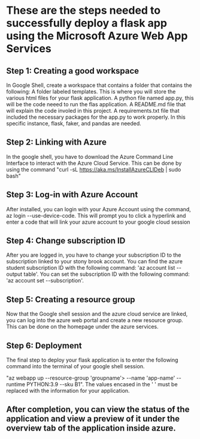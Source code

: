 # These are the steps needed to successfully deploy a flask app using the Microsoft Azure Web App Services

## Step 1: Creating a good workspace
In Google Shell, create a workspace that contains a folder that contains the following:  A folder labeled templates. This is where you will store the various html files for your flask application.  A python file named app.py, this will be the code neeed to run the flas application.  A README.md file that will explain the code involed in this project. A requirements.txt file that included the necessary packages for the app.py to work properly. In this specific instance, flask, faker, and pandas are needed. 

## Step 2: Linking with Azure
In the google shell, you have to download the Azure Command Line Interface to interact with the Azure Cloud Service. This can be done by using the command "curl -sL https://aka.ms/InstallAzureCLIDeb | sudo bash"

## Step 3: Log-in with Azure Account
After installed, you can login with your Azure Account using the command, az login --use-device-code.
This will prompt you to click a hyperlink and enter a code that will link your azure account to your google cloud session

## Step 4: Change subscription ID
After you are logged in, you have to change your subscription ID to the subscription linked to your stony brook account.
You can find the azure student subscription ID with the following command: 'az account list --output table'.
You can set the subscription ID with the following command: 'az account set --subscription'.

## Step 5: Creating a resource group 
Now that the Google shell session and the azure cloud service are linked, you can log into the azure web portal and create a new resource group.
This can be done on the homepage under the azure services.

## Step 6: Deployment
The final step to deploy your flask application is to enter the following command into the terminal of your google shell session. 

"az webapp up --resource-group 'groupname'> --name 'app-name' --runtime PYTHON:3.9 --sku B1". 
The values encased in the ' ' must be replaced with the information for your application. 

## After completion, you can view the status of the application and view a preview of it under the overview tab of the application inside azure. 
